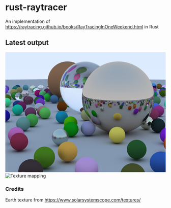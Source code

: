# rust-raytracer

An implementation of https://raytracing.github.io/books/RayTracingInOneWeekend.html in Rust

## Latest output
![Latest output](raytracer/output/cover.png)
![Texture mapping](raytracer/output/anim.gif)


### Credits
Earth texture from https://www.solarsystemscope.com/textures/
